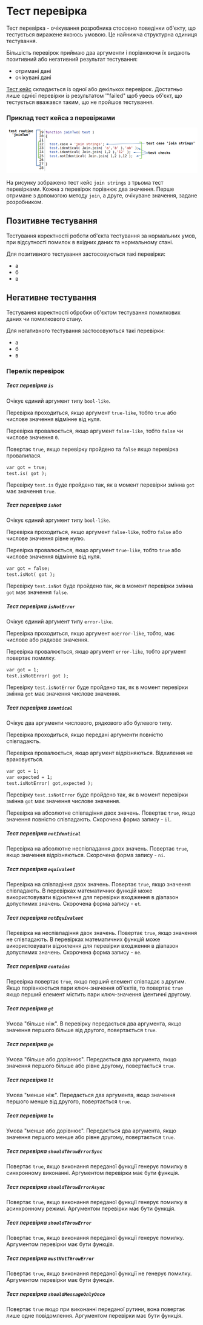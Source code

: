 # Тест перевірка

Тест перевірка - очікування розробника стосовно поведінки об'єкту, що тестується виражене якоюсь умовою. Це найнижча структурна одиниця тестування.

Більшість перевірок приймаю два аргументи і порівнюючи їх видають позитивний або негативний результат тестування:

- отримані дані
- очікувані дані

[Тест кейс](TestCase.md) складається із одної або декількох перевірок. Достатньо лише однієї перевірки із результатом '"failed" щоб увесь об'єкт, що тестується вважався таким, що не пройшов тестування.

### Приклад тест кейса з перевірками

![test.check](../../images/test.check.png)

На рисунку зображено тест кейс `join strings` з трьома тест перевірками. Кожна з перевірок порівнює два значення. Перше отримане з допомогою методу `join`, а друге, очікуване значення, задане розробником.

## Позитивне тестування

Тестування коректності роботи об'єкта тестування за нормальних умов, при відсутності помилок в вхідних даних та нормальному стані.

Для позитивного тестування застосовуються такі перевірки:
- а
- б
- в

## Негативне тестування

Тестування коректності обробки об'єктом тестування помилкових даних чи помилкового стану.

Для негативного тестування застосовуються такі перевірки:
- а
- б
- в

### Перелік перевірок

##### Тест перевірка `is`

Очікує єдиний аргумент типу `bool-like`.

Перевірка проходиться, якщо аргумент `true-like`, тобто `true` або числове значення відмінне від нуля.

Перевірка провалюється, якщо аргумент `false-like`, тобто `false` чи числове значення `0`.

Повертає `true`, якщо перевірку пройдено та `false` якщо перевірка провалилася.

```
var got = true;
test.is( got );
```

Перевірку `test.is` буде пройдено так, як в момент перевірки змінна `got` має значення `true`.

##### Тест перевірка `isNot`

Очікує єдиний аргумент типу `bool-like`.

Перевірка проходиться, якщо аргумент `false-like`, тобто `false` або числове значення рівне нулю.

Перевірка провалюється, якщо аргумент `true-like`, тобто `true` або числове значення відмінне від нуля.

```
var got = false;
test.isNot( got );
```

Перевірку `test.isNot` буде пройдено так, як в момент перевірки змінна `got` має значення `false`.

##### Тест перевірка `isNotError`

Очікує єдиний аргумент типу `error-like`.

Перевірка проходиться, якщо аргумент `noError-like`, тобто, має числове або рядкове значення.

Перевірка провалюється, якщо аргумент `error-like`, тобто аргумент повертає помилку.

```
var got = 1;
test.isNotError( got );
```

Перевірку `test.isNotError` буде пройдено так, як в момент перевірки змінна `got` має значення числове значення.

##### Тест перевірка `identical`

Очікує два аргументи числового, рядкового або булевого типу.

Перевірка проходиться, якщо передані аргументи повністю співпадають.

Перевірка провалюється, якщо аргумент відрізняються. Відхилення не враховується.

```
var got = 1;
var expected = 1;
test.isNotError( got,expected );
```

Перевірку `test.isNotError` буде пройдено так, як в момент перевірки змінна `got` має значення числове значення.


Перевірка на абсолютне співпадіння двох значень. Повертає `true`, якщо значення повністю співпадають. Скорочена форма запису - `il`.

##### Тест перевірка `notIdentical`

Перевірка на абсолютне неспівпадання двох значень. Повертає `true`, якщо значення відрізняються. Скорочена форма запису - `ni`.

##### Тест перевірка `equivalent`

Перевірка на співпадіння двох значень. Повертає `true`, якщо значення співпадають. В перевірках математичних функцій може використовувати відхилення для перевірки входження в діапазон допустимих значень. Скорочена форма запису - `et`.

##### Тест перевірка `notEquivalent`

Перевірка на неспівпадіння двох значень. Повертає `true`, якщо значення не співпадають. В перевірках математичних функцій може використовувати відхилення для перевірки входження в діапазон допустимих значень. Скорочена форма запису - `ne`.

##### Тест перевірка `contains`

Перевірка повертає `true`, якщо перший елемент співпадає з другим. Якщо порівнюються пари ключ-значення об'єктів, то повертає `true` якщо перший елемент містить пари ключ-значення ідентичні другому.

##### Тест перевірка `gt`

Умова "більше ніж". В перевірку передається два аргумента, якщо значення першого більше від другого, повертається `true`.

##### Тест перевірка `ge`

Умова "більше або дорівнює". Передається два аргумента, якщо значення першого більше або рівне другому, повертається `true`.

##### Тест перевірка `lt`

Умова "менше ніж". Передається два аргумента, якщо значення першого менше від другого, повертається `true`.

##### Тест перевірка `le`

Умова "менше або дорівнює". Передається два аргумента, якщо значення першого менше або рівне другому, повертається `true`.

##### Тест перевірка `shouldThrowErrorSync`

Повертає `true`, якщо виконання переданої функції генерує помилку в синхронному виконанні. Аргументом перевірки має бути функція.

##### Тест перевірка `shouldThrowErrorAsync`

Повертає `true`, якщо виконання переданої функції генерує помилку в асинхронному режимі. Аргументом перевірки має бути функція.

##### Тест перевірка `shouldThrowError`

Повертає `true`, якщо виконання переданої функції генерує помилку. Аргументом перевірки має бути функція.

##### Тест перевірка `mustNotThrowError`

Повертає `true`, якщо виконання переданої функції не генерує помилку. Аргументом перевірки має бути функція.

##### Тест перевірка `shouldMessageOnlyOnce`

Повертає `true` якщо при виконанні переданої рутини, вона повертає лише одне повідомлення. Аргументом перевірки має бути функція.
